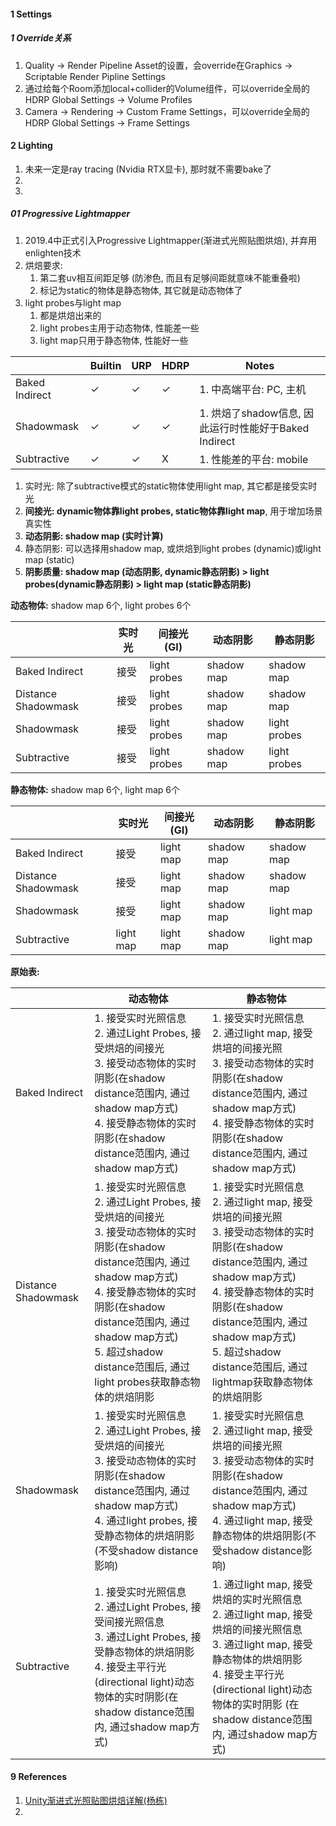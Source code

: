



#### 1 Settings

##### 1 Override关系

1. Quality → Render Pipeline Asset的设置，会override在Graphics → Scriptable Render Pipline Settings
2. 通过给每个Room添加local+collider的Volume组件，可以override全局的HDRP Global Settings → Volume Profiles
3. Camera → Rendering → Custom Frame Settings，可以override全局的HDRP Global Settings → Frame Settings



#### 2 Lighting

1. 未来一定是ray tracing (Nvidia RTX显卡), 那时就不需要bake了
2. 
3. 



##### 01 Progressive Lightmapper

1. 2019.4中正式引入Progressive Lightmapper(渐进式光照贴图烘焙), 并弃用enlighten技术
2. 烘焙要求: 
   1. 第二套uv相互间距足够 (防渗色, 而且有足够间距就意味不能重叠啦)
   2. 标记为static的物体是静态物体, 其它就是动态物体了
3. light probes与light map
   1. 都是烘焙出来的
   2. light probes主用于动态物体, 性能差一些
   3. light map只用于静态物体, 性能好一些



|                | Builtin | URP  | HDRP | Notes                                                 |
| -------------- | ------- | ---- | ---- | ----------------------------------------------------- |
| Baked Indirect | ✓       | ✓    | ✓    | 1. 中高端平台: PC, 主机                               |
| Shadowmask     | ✓       | ✓    | ✓    | 1. 烘焙了shadow信息, 因此运行时性能好于Baked Indirect |
| Subtractive    | ✓       | ✓    | X    | 1. 性能差的平台: mobile                               |



1. 实时光: 除了subtractive模式的static物体使用light map, 其它都是接受实时光
2. **间接光: dynamic物体靠light probes, static物体靠light map**, 用于增加场景真实性
3. **动态阴影: shadow map (实时计算)**
4. 静态阴影: 可以选择用shadow map, 或烘焙到light probes (dynamic)或light map (static)
5. **阴影质量: shadow map (动态阴影, dynamic静态阴影) > light probes(dynamic静态阴影) > light map (static静态阴影)**



**动态物体:** shadow map 6个, light probes 6个

|                     | 实时光 | 间接光(GI)   | 动态阴影   | 静态阴影     |
| ------------------- | ------ | ------------ | ---------- | ------------ |
| Baked Indirect      | 接受   | light probes | shadow map | shadow map   |
| Distance Shadowmask | 接受   | light probes | shadow map | shadow map   |
| Shadowmask          | 接受   | light probes | shadow map | light probes |
| Subtractive         | 接受   | light probes | shadow map | light probes |



**静态物体:** shadow map 6个, light map 6个 

|                     | 实时光    | 间接光(GI) | 动态阴影   | 静态阴影   |
| ------------------- | --------- | ---------- | ---------- | ---------- |
| Baked Indirect      | 接受      | light map  | shadow map | shadow map |
| Distance Shadowmask | 接受      | light map  | shadow map | shadow map |
| Shadowmask          | 接受      | light map  | shadow map | light map  |
| Subtractive         | light map | light map  | shadow map | light map  |



**原始表:**

|                     | 动态物体                                                     | 静态物体                                                     |
| ------------------- | ------------------------------------------------------------ | ------------------------------------------------------------ |
| Baked Indirect      | 1. 接受实时光照信息<br />2. 通过Light Probes, 接受烘焙的间接光<br />3. 接受动态物体的实时阴影(在shadow distance范围内, 通过shadow map方式)<br />4. 接受静态物体的实时阴影(在shadow distance范围内, 通过shadow map方式) | 1. 接受实时光照信息<br />2. 通过light map,  接受烘培的间接光照<br />3. 接受动态物体的实时阴影(在shadow distance范围内, 通过shadow map方式)<br />4. 接受静态物体的实时阴影(在shadow distance范围内, 通过shadow map方式) |
| Distance Shadowmask | 1. 接受实时光照信息<br />2. 通过Light Probes, 接受烘焙的间接光<br />3. 接受动态物体的实时阴影(在shadow distance范围内, 通过shadow map方式)<br />4. 接受静态物体的实时阴影(在shadow distance范围内, 通过shadow map方式)<br />5. 超过shadow distance范围后, 通过light probes获取静态物体的烘焙阴影 | 1. 接受实时光照信息<br />2. 通过light map,  接受烘培的间接光照<br />3. 接受动态物体的实时阴影(在shadow distance范围内, 通过shadow map方式)<br />4. 接受静态物体的实时阴影(在shadow distance范围内, 通过shadow map方式)<br />5. 超过shadow distance范围后, 通过lightmap获取静态物体的烘焙阴影 |
| Shadowmask          | 1. 接受实时光照信息<br />2. 通过Light Probes, 接受烘焙的间接光<br />3. 接受动态物体的实时阴影(在shadow distance范围内, 通过shadow map方式)<br />4. 通过light probes, 接受静态物体的烘焙阴影(不受shadow distance影响) | 1. 接受实时光照信息<br />2. 通过light map,  接受烘培的间接光照<br />3. 接受动态物体的实时阴影(在shadow distance范围内, 通过shadow map方式)<br />4. 通过light map, 接受静态物体的烘焙阴影(不受shadow distance影响) |
| Subtractive         | 1. 接受实时光照信息<br />2. 通过Light Probes, 接受间接光照信息<br />3. 通过Light Probes, 接受静态物体的烘焙阴影<br />4. 接受主平行光(directional light)动态物体的实时阴影(在shadow distance范围内, 通过shadow map方式) | 1. 通过light map, 接受烘焙的实时光照信息<br />2. 通过light map, 接受烘焙的间接光照信息<br />3. 通过light map, 接受静态物体的烘焙阴影<br />4. 接受主平行光(directional light)动态物体的实时阴影 (在shadow distance范围内, 通过shadow map方式) |



#### 9 References

1. [Unity渐进式光照贴图烘焙详解(杨栋)](https://zhuanlan.zhihu.com/p/157992819)
2. 